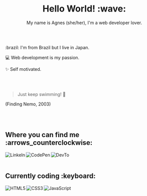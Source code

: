 <h1 align="center"> Hello World! :wave:</h1>

<p align="center">My name is Agnes (she/her), I'm a web developer lover.</p>
<br />
<br />
<p>:brazil: I'm from Brazil but I live in Japan.</p>
<p>💻 Web development is my passion.</p>
<p>✨ Self motivated.</p>
<br />
<br />

<blockquote>Just keep swimming! 🐠</blockquote> 
<p>(Finding Nemo, 2003)</p>

<br />
<br />

<h2>Where you can find me :arrows_counterclockwise:	</h2> 

[<img align="left" alt="LinkeIn" src="https://img.shields.io/badge/LinkedIn-0077B5?style=for-the-badge&logo=linkedin&logoColor=white" />][linkedin]
[<img align="left" alt="CodePen" src="https://img.shields.io/badge/Codepen-000000?style=for-the-badge&logo=codepen&logoColor=white" />][codepen]
[<img align="left" alt="DevTo" src="https://img.shields.io/badge/dev.to-0A0A0A?style=for-the-badge&logo=dev.to&logoColor=white" />][devto]

<br />
<br />

<h2>Currently coding :keyboard:</h2>

<img align="left" alt="HTML5" src="https://img.shields.io/badge/html5-%23E34F26.svg?&style=for-the-badge&logo=html5&logoColor=white"/>
<img align="left" alt="CSS3" src="https://img.shields.io/badge/css3-%231572B6.svg?&style=for-the-badge&logo=css3&logoColor=white"/> 
<img align="left" alt="JavaScript" src="https://img.shields.io/badge/javascript-%23323330.svg?&style=for-the-badge&logo=javascript&logoColor=%23F7DF1E"/>


[linkedin]: https://br.linkedin.com/in/agnes-midori-hirata-43451967
[codepen]: https://codepen.io/agnesmidori
[devto]: https://dev.to/agnesmidori
